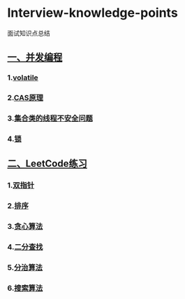 # Interview-knowledge-points
面试知识点总结
## [一、并发编程](https://github.com/Hi-world-DF/Interview-knowledge-points/blob/master/Concurrent/README.md)
### 1.[volatile]()
### 2.[CAS原理]()
### 3.[集合类的线程不安全问题]()
### 4.[锁]()
## [二、LeetCode练习](https://github.com/Hi-world-DF/Interview-knowledge-points/blob/master/LeetCode/README.md#leetcode%E5%88%B7%E9%A2%98)
### 1.[双指针](https://github.com/Hi-world-DF/Interview-knowledge-points/blob/master/LeetCode/README.md#1%E5%8F%8C%E6%8C%87%E9%92%88%E9%97%AE%E9%A2%98)
### 2.[排序](https://github.com/Hi-world-DF/Interview-knowledge-points/blob/master/LeetCode/README.md#2%E6%8E%92%E5%BA%8F)
### 3.[贪心算法](https://github.com/Hi-world-DF/Interview-knowledge-points/blob/master/LeetCode/README.md#3%E8%B4%AA%E5%BF%83%E7%AE%97%E6%B3%95)
### 4.[二分查找](https://github.com/Hi-world-DF/Interview-knowledge-points/blob/master/LeetCode/README.md#4%E4%BA%8C%E5%88%86%E6%9F%A5%E6%89%BE)
### 5.[分治算法](https://github.com/Hi-world-DF/Interview-knowledge-points/blob/master/LeetCode/README.md#5%E5%88%86%E6%B2%BB%E7%AE%97%E6%B3%95)
### 6.[搜索算法](https://github.com/Hi-world-DF/Interview-knowledge-points/blob/master/LeetCode/README.md#6%E6%90%9C%E7%B4%A2%E7%AE%97%E6%B3%95)
